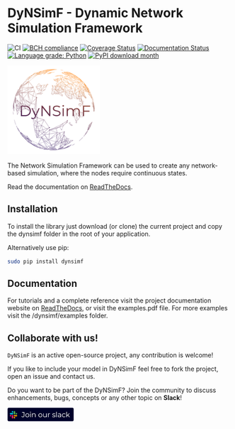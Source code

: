 # DyNSimF - Dynamic Network Simulation Framework

![CI](https://github.com/Tensaiz/DyNSimF/workflows/CI/badge.svg)
[![BCH compliance](https://bettercodehub.com/edge/badge/Tensaiz/DyNSimF?branch=master)](https://bettercodehub.com/)
[![Coverage Status](https://coveralls.io/repos/github/Tensaiz/DyNSimF/badge.svg?branch=master)](https://coveralls.io/github/Tensaiz/DyNSimF?branch=master)
[![Documentation Status](https://readthedocs.org/projects/dynsimf/badge/?version=latest)](http://dynsimf.readthedocs.io/en/latest/?badge=latest)
[![Language grade: Python](https://img.shields.io/lgtm/grade/python/g/Tensaiz/DyNSimF.svg?logo=lgtm&logoWidth=18)](https://lgtm.com/projects/g/Tensaiz/DyNSimF/context:python)
[![PyPI download month](https://img.shields.io/pypi/dm/dynsimf.svg?color=blue&style=plastic)](https://pypi.python.org/pypi/dynsimf/)

<img src="https://raw.githubusercontent.com/Tensaiz/DyNSimF/master/docs/mock_logo.png" alt="DyNSimF logo" height="200"/>

The Network Simulation Framework can be used to create any network-based simulation, where the nodes require continuous states.

Read the documentation on [ReadTheDocs](http://dynsimf.readthedocs.io).


## Installation

To install the library just download (or clone) the current project and copy the dynsimf folder in the root of your application.

Alternatively use pip:
```bash
sudo pip install dynsimf
```


## Documentation

For tutorials and a complete reference visit the project documentation website on [ReadTheDocs](http://dynsimf.readthedocs.io), or visit the examples.pdf file.
For more examples visit the /dynsimf/examples folder.




## Collaborate with us!

``DyNSimF`` is an active open-source project, any contribution is welcome!

If you like to include your model in DyNSimF feel free to fork the project, open an issue and contact us.

Do you want to be part of the DyNSimF? Join the community to discuss enhancements, bugs, concepts or any other topic on **Slack**!

[<img align="middle" width="150" src="https://raw.githubusercontent.com/Tensaiz/DyNSimF/master/docs/join_slack.png">](https://join.slack.com/t/dynsimfdynami-mst3236/shared_invite/zt-iznvqu2p-KW6AHxFLhMandFXwc6Tu1g)
